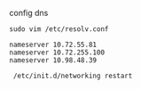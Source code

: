 config dns

```shell
sudo vim /etc/resolv.conf

nameserver 10.72.55.81
nameserver 10.72.255.100
nameserver 10.98.48.39

 /etc/init.d/networking restart
```